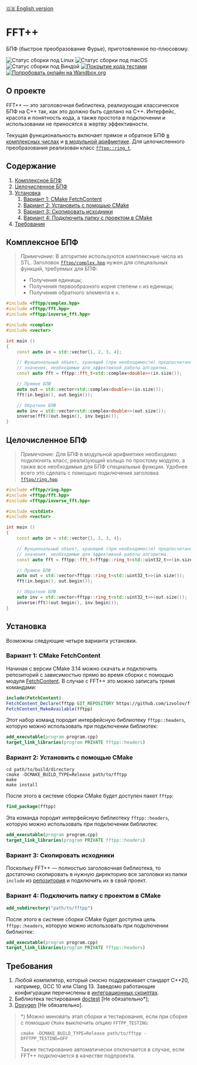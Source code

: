 [:uk: English version](README.en.md)

FFT++
=====

БПФ (быстрое преобразование Фурье), приготовленное по-плюсовому.

![Статус сборки под Linux](https://github.com/izvolov/fftpp/workflows/Linux/badge.svg) ![Статус сборки под macOS](https://github.com/izvolov/fftpp/workflows/macOS/badge.svg) ![Статус сборки под Виндой](https://github.com/izvolov/fftpp/workflows/Windows/badge.svg) [![Покрытие кода тестами](https://codecov.io/gh/izvolov/fftpp/branch/master/graph/badge.svg)](https://codecov.io/gh/izvolov/fftpp) [![Попробовать онлайн на Wandbox.org](https://img.shields.io/badge/try-online-blue.svg)](https://wandbox.org/permlink/XvaU2j9UzDP9SzzR)

О проекте
---------

FFT++ — это заголовочная библиотека, реализующая классическое БПФ на C++ так, как это должно быть сделано на C++. Интерфейс, красота и понятность кода, а также простота в подключении и использовании не приносятся в жертву эффективности.

Текущая функциональность включает прямое и обратное БПФ [в комплексных числах](#комплексное-бпф) и [в модульной арифметике](#целочисленное-бпф). Для целочисленного преобразования реализован класс [`fftpp::ring_t`](include/fftpp/ring/ring.hpp).

Содержание
----------

1.  [Комплексное БПФ](#комплексное-бпф)
2.  [Целочисленное БПФ](#целочисленное-бпф)
3.  [Установка](#установка)
    1.  [Вариант 1: CMake FetchContent](#вариант-1-cmake-fetchcontent)
    2.  [Вариант 2: Установить с помощью CMake](#вариант-2-установить-с-помощью-cmake)
    3.  [Вариант 3: Скопировать исходники](#вариант-3-скопировать-исходники)
    4.  [Вариант 4: Подключить папку с проектом в CMake](#вариант-4-подключить-папку-с-проектом-в-cmake)
5.  [Требования](#требования)

Комплексное БПФ
---------------

>   *Примечание:*
>   В алгоритме используются комплексные числа из STL.
>   Заголовок [`fftpp/complex.hpp`](include/fftpp/complex.hpp) нужен для специальных функций, требуемых для БПФ:
>   -   Получения единицы;
>   -   Получения первообразного корня степени `n` из единицы;
>   -   Получения обратного элемента к `n`.

```cpp
#include <fftpp/complex.hpp>
#include <fftpp/fft.hpp>
#include <fftpp/inverse_fft.hpp>

#include <complex>
#include <vector>

int main ()
{
    const auto in = std::vector{1, 2, 3, 4};

    // Фунциональный объект, хранящий (при необходимости) предпосчитанные
    // значения, необходимые для эффективной работы алгоритма.
    const auto fft = fftpp::fft_t<std::complex<double>>(in.size());

    // Прямое БПФ
    auto out = std::vector<std::complex<double>>(in.size());
    fft(in.begin(), out.begin());

    // Обратное БПФ
    auto inv = std::vector<std::complex<double>>(out.size());
    inverse(fft)(out.begin(), inv.begin());
}
```

Целочисленное БПФ
-----------------

>   *Примечание:*
>   Для БПФ в модульной арифметике необходимо подключить класс, реализующий кольцо по простому модулю, а также все необходимые для БПФ специальные функции. Удобнее всего это сделать с помощью
подключения заголовка [`fftpp/ring.hpp`](include/fftpp/ring.hpp).

```cpp
#include <fftpp/ring.hpp>
#include <fftpp/fft.hpp>
#include <fftpp/inverse_fft.hpp>

#include <cstdint>
#include <vector>

int main ()
{
    const auto in = std::vector{1, 2, 3, 4};

    // Фунциональный объект, хранящий (при необходимости) предпосчитанные
    // значения, необходимые для эффективной работы алгоритма.
    const auto fft = fftpp::fft_t<fftpp::ring_t<std::uint32_t>>(in.size());

    // Прямое БПФ
    auto out = std::vector<fftpp::ring_t<std::uint32_t>>(in.size());
    fft(in.begin(), out.begin());

    // Обратное БПФ
    auto inv = std::vector<fftpp::ring_t<std::uint32_t>>(out.size());
    inverse(fft)(out.begin(), inv.begin());
}
```

Установка
---------

Возможны следующие четыре варианта установки.

### Вариант 1: CMake FetchContent

Начиная с версии CMake 3.14 можно скачать и подключить репозиторий с зависимостью прямо во время сборки с помощью модуля [FetchContent](https://cmake.org/cmake/help/v3.14/module/FetchContent.html). В случае с FFT++ это можно записать тремя командами:

```cmake
include(FetchContent)
FetchContent_Declare(fftpp GIT_REPOSITORY https://github.com/izvolov/fftpp.git)
FetchContent_MakeAvailable(fftpp)
```

Этот набор команд породит интерфейсную библиотеку `fftpp::headers`, которую можно использовать при подключении библиотек:

```cmake
add_executable(program program.cpp)
target_link_libraries(program PRIVATE fftpp::headers)
```

### Вариант 2: Установить с помощью CMake

```shell
cd path/to/build/directory
cmake -DCMAKE_BUILD_TYPE=Release path/to/fftpp
make
make install
```

После этого в системе сборки CMake будет доступен пакет `fftpp`:

```cmake
find_package(fftpp)
```

Эта команда породит интерфейсную библиотеку `fftpp::headers`, которую можно использовать при подключении библиотек:

```cmake
add_executable(program program.cpp)
target_link_libraries(program PRIVATE fftpp::headers)
```

### Вариант 3: Скопировать исходники

Поскольку FFT++ — полностью заголовочная библиотека, то достаточно скопировать в нужную директорию все заголовки из папки `include` из [репозитория](https://github.com/izvolov/fftpp) и подключить их в свой проект.

### Вариант 4: Подключить папку с проектом в CMake

```cmake
add_subdirectory("path/to/fftpp")
```

После этого в системе сборки CMake будет доступна цель `fftpp::headers`, которую можно использовать при подключении библиотек:

```cmake
add_executable(program program.cpp)
target_link_libraries(program PRIVATE fftpp::headers)
```

Требования
----------

1.  Любой компилятор, который сносно поддерживает стандарт C++20, например, GCC 10 или Clang 13. Заведомо работающие конфигурации перечислены в [интеграционных скриптах](.github/workflows).
2.  Библиотека тестирования [doctest](https://github.com/doctest/doctest) [Не обязательно\*];
3.  [Doxygen](http://doxygen.nl) [Не обязательно].

> \*) Можно миновать этап сборки и тестирования, если при сборке с помощью `CMake` выключить опцию `FFTPP_TESTING`:
>
> ```shell
> cmake -DCMAKE_BUILD_TYPE=Release path/to/fftpp -DFFTPP_TESTING=OFF
> ```
>
> Также тестирование автоматически отключается в случае, если FFT++ подключается в качестве подпроекта.

